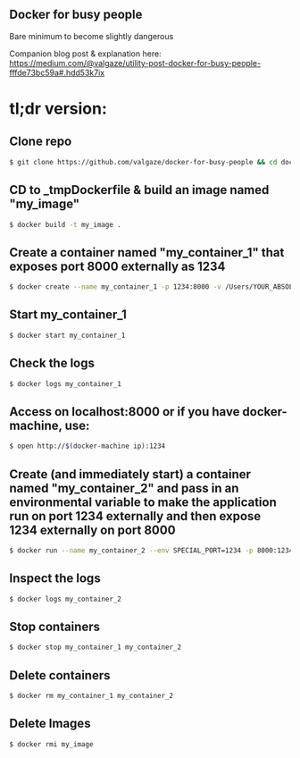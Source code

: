 ## Docker for busy people
Bare minimum to become slightly dangerous

Companion blog post & explanation here: https://medium.com/@valgaze/utility-post-docker-for-busy-people-fffde73bc59a#.hdd53k7ix


# tl;dr version:


## Clone repo

```sh
$ git clone https://github.com/valgaze/docker-for-busy-people && cd docker-for-busy-people
```

## CD to _tmpDockerfile & build an image named "my_image"

```sh
$ docker build -t my_image .
```

## Create a container named "my_container_1" that exposes port 8000 externally as 1234

```sh
$ docker create --name my_container_1 -p 1234:8000 -v /Users/YOUR_ABSOLUTE_PATH/docker-for-busy-people:/usr/applicationSrc my_image
```

## Start my_container_1

```sh
$ docker start my_container_1
```

## Check the logs

```sh
$ docker logs my_container_1
```

## Access on localhost:8000 or if you have docker-machine, use:

```sh
$ open http://$(docker-machine ip):1234
```

## Create (and immediately start) a container named "my_container_2" and pass in an environmental variable to make the application run on port 1234 externally and then expose 1234 externally on port 8000

```sh
$ docker run --name my_container_2 --env SPECIAL_PORT=1234 -p 8000:1234 -v /Users/YOUR_ABSOLUTE_PATH/docker-for-busy-people:/usr/applicationSrc my_image
```

## Inspect the logs

```sh
$ docker logs my_container_2
```

## Stop containers

```sh
$ docker stop my_container_1 my_container_2
```

## Delete containers

```sh
$ docker rm my_container_1 my_container_2
```

## Delete Images

```sh
$ docker rmi my_image
```